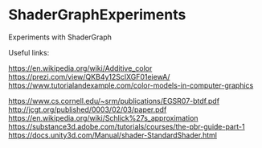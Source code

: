 # ShaderGraphExperiments
Experiments with ShaderGraph

Useful links:

https://en.wikipedia.org/wiki/Additive_color
https://prezi.com/view/QKB4y12SclXGF01eiewA/
https://www.tutorialandexample.com/color-models-in-computer-graphics

https://www.cs.cornell.edu/~srm/publications/EGSR07-btdf.pdf
http://jcgt.org/published/0003/02/03/paper.pdf
https://en.wikipedia.org/wiki/Schlick%27s_approximation
https://substance3d.adobe.com/tutorials/courses/the-pbr-guide-part-1
https://docs.unity3d.com/Manual/shader-StandardShader.html
